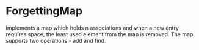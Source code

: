 # ForgettingMap
Implements a map which holds n associations and when a new entry requires space, the least used element from the map is removed. The map supports two operations - add and find. 
